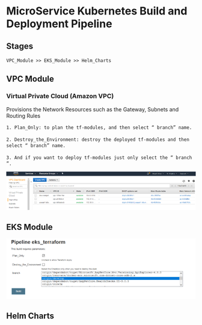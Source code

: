 # MicroService Kubernetes Build and Deployment Pipeline

## Stages

```
VPC_Module >> EKS_Module >> Helm_Charts
```

## VPC Module

### Virtual Private Cloud (Amazon VPC) 

Provisions the Network Resources such as the Gateway, Subnets and Routing Rules

```
1. Plan_Only: to plan the tf-modules, and then select “ branch” name.

2. Destroy_the_Environment: destroy the deployed tf-modules and then select “ branch” name.

3. And if you want to deploy tf-modules just only select the “ branch ”.
```

![](images/vpc.png)


## EKS Module

![](images/eks_terraform.png)


## Helm Charts

 